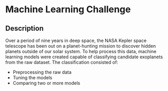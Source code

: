 # Machine Learning Challenge

## Description
Over a period of nine years in deep space, the NASA Kepler space telescope has been out on a planet-hunting mission to discover hidden planets outside of our solar system.
To help process this data, machine learning models were created capable of classifying candidate exoplanets from the raw dataset.
The classification consisted of:

* Preprocessing the raw data
* Tuning the models
* Comparing two or more models
